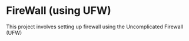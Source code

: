 # FireWall (using UFW)
This project involves setting up firewall using the Uncomplicated Firewall (UFW)
